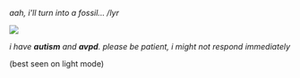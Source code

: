  *aah, i'll turn into a fossil... /lyr* 

 ![](https://i.pinimg.com/736x/66/b2/35/66b235d6f52abcd71b895165744493f0.jpg)

*i have __autism__ and __avpd__. please be patient, i might not respond immediately*

(best seen on light mode)
